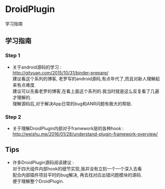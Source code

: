 # DroidPlugin
学习指南

## 学习指南
### Step 1 
* 关于android源码的学习 :   
http://gityuan.com/2015/10/31/binder-prepare/    
建议看这个系列的博客, 老罗写的android源码,有点年代了,而且对新人理解起来有点难度.     
建议可以先看老罗的博客,在看上面这个系列的.我当时就是这么反复看了几遍才理解的.    
理解源码后,对于解决App日常的bug和ANR问题有极大的帮助.  

### Step 2
* 关于理解DroidPlugin内部对于framework层的各种hook :    
http://weishu.me/2016/01/28/understand-plugin-framework-overview/

## Tips
* 许多DroidPlugin源码阅读建议 :   
对于四大组件内部hook的细节实现,我并没有立刻一个一个深入去看    
配合内部插件项目平时的bug解决, 再去找对应出错问题模块的源码.   
便于理解整个DroidPlugin.
